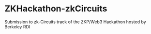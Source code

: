 # ZKHackathon-zkCircuits
Submission to zk-Circuits track of the ZKP/Web3 Hackathon hosted by Berkeley RDI
